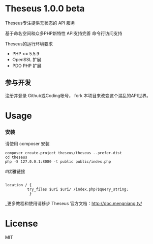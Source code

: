 Theseus 1.0.0 beta
=======================================


Theseus专注提供无状态的 API 服务

 基于命名空间和众多PHP新特性
 API支持完善
 命令行访问支持

Theseus的运行环境要求

 + PHP >= 5.5.9
 + OpenSSL 扩展
 + PDO PHP 扩展


## 参与开发
注册并登录 Github或Coding帐号， fork 本项目来改变这个混乱的API世界。

# Usage

### 安装

请使用 composer 安装

```shell
composer create-project theseus/theseus --prefer-dist
cd theseus
php -S 127.0.0.1:8080 -t public public/index.php
```

#优雅链接

```nginx

location / {
          try_files $uri $uri/ /index.php?$query_string;
           }
```


_更多教程和使用请移步 Theseus 官方文档：http://doc.mengniang.tv/


# License

MIT